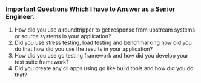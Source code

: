 ### Important Questions Which I have to Answer as a Senior Engineer. 
1. How did you use a roundtripper to get response from upstream systems or source systems in your application?
2. Did you use stress testing, load testing and benchmarking how did you do that how did you use the results in your application?
3. How did you use go testing framework and how did you develop your test suite framework?
4. Did you create any cli apps using go like build tools and how did you do that?
